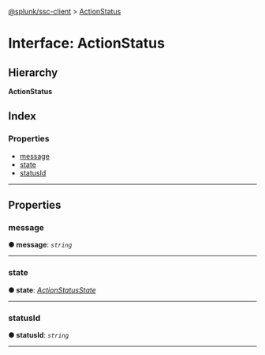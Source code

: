 [@splunk/ssc-client](../README.md) > [ActionStatus](../interfaces/actionstatus.md)

# Interface: ActionStatus

## Hierarchy

**ActionStatus**

## Index

### Properties

* [message](actionstatus.md#message)
* [state](actionstatus.md#state)
* [statusId](actionstatus.md#statusid)

---

## Properties

<a id="message"></a>

###  message

**● message**: *`string`*

___
<a id="state"></a>

###  state

**● state**: *[ActionStatusState](../enums/actionstatusstate.md)*

___
<a id="statusid"></a>

###  statusId

**● statusId**: *`string`*

___

